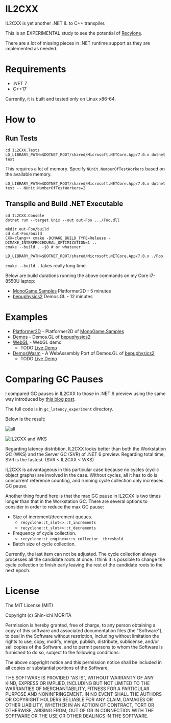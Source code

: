 # IL2CXX

IL2CXX is yet another .NET IL to C++ transpiler.

This is an EXPERIMENTAL study to see the potential of [Recylone](https://github.com/shin1m/recyclone).

There are a lot of missing pieces in .NET runtime support as they are implemented as needed.

# Requirements

* .NET 7
* C++17

Currently, it is built and tested only on Linux x86-64.

# How to

## Run Tests

	cd IL2CXX.Tests
	LD_LIBRARY_PATH=$DOTNET_ROOT/shared/Microsoft.NETCore.App/7.0.x dotnet test

This requires a lot of memory.
Specify `NUnit.NumberOfTestWorkers` based on the available memory.

	LD_LIBRARY_PATH=$DOTNET_ROOT/shared/Microsoft.NETCore.App/7.0.x dotnet test -- NUnit.NumberOfTestWorkers=2

## Transpile and Build .NET Executable

	cd IL2CXX.Console
	dotnet run --target Unix --out out-Foo .../Foo.dll

	mkdir out-Foo/build
	cd out-Foo/build
	CXX=clang++ cmake -DCMAKE_BUILD_TYPE=Release -DCMAKE_INTERPROCEDURAL_OPTIMIZATION=1 ..
	cmake --build . -j8 # or whatever

	LD_LIBRARY_PATH=$DOTNET_ROOT/shared/Microsoft.NETCore.App/7.0.x ./Foo

`cmake --build .` takes really long time.

Below are build durations running the above commands on my Core i7-8550U laptop:
* [MonoGame.Samples](https://github.com/MonoGame/MonoGame.Samples) Platformer2D - 5 minutes
* [bepuphysics2](https://github.com/bepu/bepuphysics2) Demos.GL - 12 minutes

# Examples

* [Platformer2D](examples/Platformer2D) - Platformer2D of [MonoGame.Samples](https://github.com/MonoGame/MonoGame.Samples)
* [Demos](examples/Demos) - Demos.GL of [bepuphysics2](https://github.com/bepu/bepuphysics2)
* [WebGL](examples/WebGL) - WebGL demo
  * TODO [Live Demo](https://shin1m.github.io/il2cxx/webgl)
* [DemosWasm](examples/DemosWasm) - A WebAssembly Port of Demos.GL of [bepuphysics2](https://github.com/bepu/bepuphysics2)
  * TODO [Live Demo](https://shin1m.github.io/il2cxx/demoswasm)

# Comparing GC Pauses

I compared GC pauses in IL2CXX to those in .NET 6 preview using the same way introduced by [this blog post](https://mattwarren.org/2017/01/13/Analysing-Pause-times-in-the-.NET-GC/).

The full code is in `gc_latency_experiment` directory.

Below is the result:

![all](gc_latency_experiment/all.png)

![IL2CXX and WKS](gc_latency_experiment/IL2CXX-WKS.png)

Regarding latency distribtion, IL2CXX looks better than both the Workstation GC (WKS) and the Server GC (SVR) of .NET 6 preview.
Regarding total time, SVR is the fastest. (SVR < IL2CXX < WKS)

IL2CXX is advantageous in this particular case because no cycles (cyclic object graphs) are involved in the case.
Without cycles, all it has to do is concurrent reference counting, and running cycle collection only increases GC pause.

Another thing found here is that the max GC pause in IL2CXX is two times longer than that in the Workstation GC.
There are several options to consider in order to reduce the max GC pause:

* Size of increment/decrement queues.
  * `recyclone::t_slot<>::t_increments`
  * `recyclone::t_slot<>::t_decrements`
* Frequency of cycle collection.
  * `recyclone::t_engine<>::v_collector__threshold`
* Batch size of cycle collection.

Currently, the last item can not be adjusted.
The cycle collection always processes all the candidate roots at once.
I think it is possible to change the cycle collection to finish early leaving the rest of the candidate roots to the next epoch.

# License

The MIT License (MIT)

Copyright (c) Shin-ichi MORITA

Permission is hereby granted, free of charge, to any person obtaining a copy
of this software and associated documentation files (the "Software"), to deal
in the Software without restriction, including without limitation the rights
to use, copy, modify, merge, publish, distribute, sublicense, and/or sell
copies of the Software, and to permit persons to whom the Software is
furnished to do so, subject to the following conditions:

The above copyright notice and this permission notice shall be included in
all copies or substantial portions of the Software.

THE SOFTWARE IS PROVIDED "AS IS", WITHOUT WARRANTY OF ANY KIND, EXPRESS OR
IMPLIED, INCLUDING BUT NOT LIMITED TO THE WARRANTIES OF MERCHANTABILITY,
FITNESS FOR A PARTICULAR PURPOSE AND NONINFRINGEMENT.  IN NO EVENT SHALL THE
AUTHORS OR COPYRIGHT HOLDERS BE LIABLE FOR ANY CLAIM, DAMAGES OR OTHER
LIABILITY, WHETHER IN AN ACTION OF CONTRACT, TORT OR OTHERWISE, ARISING FROM,
OUT OF OR IN CONNECTION WITH THE SOFTWARE OR THE USE OR OTHER DEALINGS IN
THE SOFTWARE.

